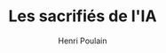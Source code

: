 ---
layout: post
title: "Les sacrifiés de l'IA"
link: "https://www.france.tv/documentaires/documentaires-societe/6888928-les-sacrifies-de-l-ia.html"
author: "Henri Poulain"
published_date: "11/02/2025"
description: "Magiques, autonomes, toutes puissantes : les intelligences artificielles nourrissent les rêves comme les cauchemars. Tandis que les géants de la tech promettent l'avènement d'une nouvelle humanité, la réalité de leur production reste totalement occultée. Pendant que les data centers bétonnent les paysages et assèchent les rivières, des millions de travailleurs à travers le monde préparent les milliards de données qui alimenteront les algorithmes voraces des Big Tech, au prix de leur santé mentale et émotionnelle. Seraient-ils les dommages collatéraux dommages collatéraux de l'idéologie du « long-termisme » qui couve dans la Silicon Valley depuis quelques années ?"
language: "fr"
categories: 
   - Vidéos
tags: "ia gafam éthique"
og-tags: "ia gafam éthique"
permalink: /:categories/:year/:month/:day/:title/
---